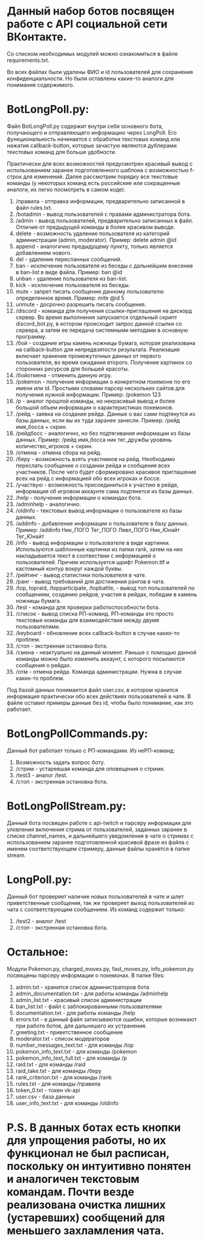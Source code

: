 # Данный набор ботов посвящен работе с API социальной сети ВКонтакте. 
Со списком необходимых модулей можно ознакомиться в файле requirements.txt.

Во всех файлах были удалены ФИО и id пользователей для сохранения конфиденциальности. Но были оставлены какие-то аналоги для понимания содержимого.

# BotLongPoll.py:
Файл BotLongPoll.py содержит внутри себя основного бота, получающего и отправляющего информацию через LongPoll. Его функциональность начинается с обработки текстовых команд или нажатия callback-button, которые зачастую являются дублерами текстовых команд для больше удобности.

Практически для всех возможностей предусмотрен красивый вывод с использованием заранее подготовленного шаблона с возможностью f-строк для изменений. Далее рассмотрим порядку все текстовые команды (у некоторых команд есть российские или сокращенные аналоги, их легко посмотреть в самом коде):
1. /правила - отправка информации, предварительно записанной в файл rules.txt.
2. /botadmin - вывод пользователей с правами администратора бота.
3. /admin - вывод пользователей, предварительно записанных в файл. Отличие от предыдущей команды в более красивом выводе. 
4. delete - возможность удаление пользователя из категорий администрации (admin, moderator). Пример: delete admin @id
5. append - аналогично предыдущему пункту, только является добавлением нового. 
6. del - удаление пересланных сообщений.
7. ban - исключение пользователя из беседы с дальнейшим внесение в ban-list в виде файла. Пример: ban @id
8. unban - удаление пользователя из ban-list.
9. kick - исключение пользователя из беседы.
10. mute - запрет писать сообщение данному пользователю определенное время. Пример: mite @id 5
11. unmute - досрочно разрешить писать сообщения.
12. /discord - команда для получения ссылки-приглашения на дискорд сервер. Во время выполнения запускается отдельный скрипт discord_bot.py, в котором происходит запрос данной ссылки со сервера, а затем ее передача системными методами в основную программу.
13. /бой - создание игры камень ножницы бумага, которая реализована на callback-button для непредвзятости результата. Реализация включает хранение промежуточных данных от первого пользователя, во время ожидания второго. Получение картинок со сторонних ресурсов для большей красоты. 
14. /бойотмена - отменить данную игру.
15. /pokemon - получение информации о конкретном покемоне по его имени или id. Простыми словами парсер нескольких сайтов для получения нужной информации. Пример: /pokemon 123
16. /p - аналог прошлой команды, но некрасивый вывод и более большой объем информации о характеристиках покемонов.
17. /рейд - заявка на создание рейда. Данные о вас сами подтянутся из базы данных, если вы их туда заранее занесли. Пример: /рейд имя_босса + скрин. 
18. /рейдбосс - аналогично, но без подтягивания информации из базы данных. Пример: /рейд имя_босса ник тег_дружбы уровень количество_игроков + скрин. 
19. /отмена - отмена сбора на рейд.
20. /беру - возможность взять участников на рейд. Необходимо переслать сообщение о создании рейда и сообщения всех участников. После чего будет сформировано красивое приглашение всех на рейд с информацией обо всех игроках и боссе.
21. /участвую - возможность присоединиться к участию в рейде, информация об игровом аккаунте сама подтянется из базы данных. 
22. /help - получение информации о командах бота. 
23. /adminhelp - аналогично.
24. /oldinfo - текстовых вывод информации о пользователе из базы данных.
25. /addinfo - добавление информации о пользователе в базу данных. Пример: /addinfo Ник_ПОГО Тег_ПОГО Левл_ПОГО Ник_Юнайт Тег_Юнайт
26. /info - вывод информации о пользователе в виде картинки. Используются шаблонные картинки из папки rank, затем на них накладывается текст в соотвествии с информацией о пользователей. Причем используется шрифт Pokemon.ttf и кастомный контур вокруг каждой буквы. 
27. /рейтинг - вывод статистики пользователя в чате.
28. /ранг - вывод требований для достижения рангов в чата.
29. /top, topraid, /topparticipate, /topbattle,  - вывод топ пользователей по сообщениям, созданию рейдов, участия в рейдах, победам в камень ножницы бумага.
30. /test - команда для проверки работоспособности бота.
31. /список - вывод списка РП-команд. РП-команды это просто текстовые команды для взаимодействия между двумя пользователями.
33. /keyboard - обновление всех callback-button в случае каких-то проблем.
34. /стоп - экстренная остановка бота.
35. /смена - неактуально на данный момент. Раньше с помощью данной команды можно было изменить аккаунт, с которого посылаются сообщения о рейдах.
36. /отм - отмена рейда. Команда администрации. Нужна в случае каких-то проблем. 

Под базой данных понимается файл user.csv, в котором хранится информация практически обо всех действиях пользователей в чате. В файле оставил примеры данные без id, чтобы было понимание, как это работает.

# BotLongPollCommands.py:
Данный бот работает только с РП-командами. Из неРП-команд:
1. Возможность задать вопрос боту.
2. /стрим - устаревшая команда для оповещения о стриме. 
3. /test3 - аналог /test.
4. /стоп - экстренная остановка бота.

# BotLongPollStream.py:
Данный бота посвящен работе с api-twitch и парсеру информации для уловления включения стрима от пользователей, заданных заранее в списке channel_names, и дальнейшего уведомления в чате о стримах с использованием заранее подготовленной красивой фразе из файла с именем соответствующем стримеру, данные файлы хранятся в папке stream. 

# LongPoll.py:
Данный бот проверяет наличие новых пользователей в чате и шлет приветственные сообщения, так же проверяет выход пользователей из чата с соответствующим сообщением. Из команд содержит только:
1. /test2 - аналог /test
2. /стоп - экстренная остановка бота.

# Остальное:
Модули Pokemon.py, charged_moves.py, fast_moves.py, info_pokemon.py посвящены парсеру информации о покемонах. 
В папке files:
1. admin.txt - хранится список администраторов бота
2. admin_documentation.txt - для работы команды /adminhelp
3. admin_list.txt - красивый список администрации
4. ban_list.txt - файл с заблокированными пользователями
5. documentation.txt - для работы команды /help
6. errors.txt - в данный файл записываются ошибки, которые возникают при работе ботов, для дальнешего их устранения.
7. greeting.txt - приветственное сообщение
8. moderator.txt - список модераторов
9. number_messages_text.txt - для команды /top
10. pokemon_info_text.txt - для команды /pokemon
11. pokemon_info_text_full.txt - для команды /p
12. raid.txt - для команды /raid
13. raid_take.txt - для команды /беру
14. rank_criterion.txt - для команды /rank
15. rules.txt - для команды /правила
16. token_0.txt - токен vk-api
17. user.csv - база данных
18. user_info_text.txt - для команды /oldinfo

# P.S. В данных ботах есть кнопки для упрощения работы, но их функционал не был расписан, поскольку он интуитивно понятен и аналогичен текстовым командам. Почти везде реализована очистка лишних (устаревших) сообщений для меньшего захламления чата.
